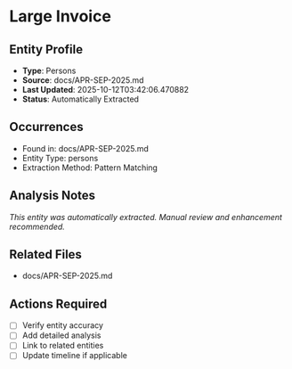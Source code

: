 # Large Invoice

## Entity Profile
- **Type**: Persons
- **Source**: docs/APR-SEP-2025.md
- **Last Updated**: 2025-10-12T03:42:06.470882
- **Status**: Automatically Extracted

## Occurrences
- Found in: docs/APR-SEP-2025.md
- Entity Type: persons
- Extraction Method: Pattern Matching

## Analysis Notes
*This entity was automatically extracted. Manual review and enhancement recommended.*

## Related Files
- docs/APR-SEP-2025.md

## Actions Required
- [ ] Verify entity accuracy
- [ ] Add detailed analysis
- [ ] Link to related entities
- [ ] Update timeline if applicable
